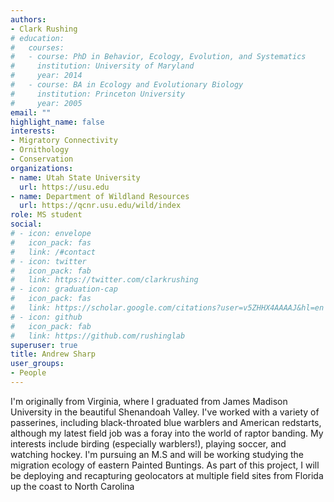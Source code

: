 ```yaml
---
authors:
- Clark Rushing
# education:
#   courses:
#   - course: PhD in Behavior, Ecology, Evolution, and Systematics
#     institution: University of Maryland
#     year: 2014
#   - course: BA in Ecology and Evolutionary Biology
#     institution: Princeton University
#     year: 2005
email: ""
highlight_name: false
interests:
- Migratory Connectivity
- Ornithology
- Conservation
organizations:
- name: Utah State University
  url: https://usu.edu
- name: Department of Wildland Resources
  url: https://qcnr.usu.edu/wild/index
role: MS student
social:
# - icon: envelope
#   icon_pack: fas
#   link: /#contact
# - icon: twitter
#   icon_pack: fab
#   link: https://twitter.com/clarkrushing
# - icon: graduation-cap
#   icon_pack: fas
#   link: https://scholar.google.com/citations?user=v5ZHHX4AAAAJ&hl=en
# - icon: github
#   icon_pack: fab
#   link: https://github.com/rushinglab
superuser: true
title: Andrew Sharp
user_groups:
- People
---
```


I'm originally from Virginia, where I graduated from James Madison University in the beautiful Shenandoah Valley. I've worked with a variety of passerines, including black-throated blue warblers and American redstarts, although my latest field job was a foray into the world of raptor banding. My interests include birding (especially warblers!), playing soccer, and watching hockey. I'm pursuing an M.S and will be working studying the migration ecology of eastern Painted Buntings. As part of this project, I will be deploying and recapturing geolocators at multiple field sites from Florida up the coast to North Carolina
